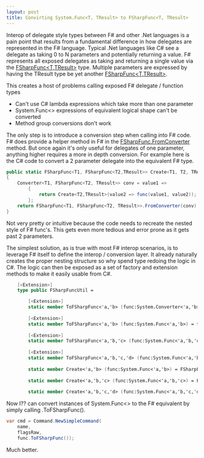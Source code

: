 ```yaml
---
layout: post
title: Convirting System.Func<T, TResult> to FSharpFunc<T, TResult>
---
```

Interop of delegate style types between F# and other .Net languages is a pain point that results from a fundamental difference in how delegates are represented in the F# language. Typical .Net languages like C# see a delegate as taking 0 to N parameters and potentially returning a value. F# represents all exposed delegates as taking and returning a single value via the [FSharpFunc<T,TResult>](http://msdn.microsoft.com/en-us/library/ee340302.aspx) type. Multiple parameters are expressed by having the TResult type be yet another [FSharpFunc<T,TResult>](http://msdn.microsoft.com/en-us/library/ee340302.aspx).  

This creates a host of problems calling exposed F# delegate / function types

  * Can't use C# lambda expressions which take more than one parameter 
  * System.Func<> expressions of equivalent logical shape can't be converted 
  * Method group conversions don't work 

The only step is to introduce a conversion step when calling into F# code. F# does provide a helper method in F# in the [FSharpFunc.FromConverter](http://msdn.microsoft.com/en-us/library/ee353520.aspx) method. But once again it's only useful for delegates of one parameter, anything higher requires a more in depth conversion. For example here is the C# code to convert a 2 parameter delegate into the equivalent F# type.

``` csharp
public static FSharpFunc<T1, FSharpFunc<T2,TResult>> Create<T1, T2, TResult>(Func<T1,T2,TResult> func)
{
    Converter<T1, FSharpFunc<T2, TResult>> conv = value1 =>
        {
            return Create<T2,TResult>(value2 => func(value1, value2));
        };
    return FSharpFunc<T1, FSharpFunc<T2, TResult>>.FromConverter(conv);
}
```

Not very pretty or intuitive because the code needs to recreate the nested style of F# func's. This gets even more tedious and error prone as it gets past 2 parameters.

The simplest solution, as is true with most F# interop scenarios, is to leverage F# itself to define the interop / conversion layer. It already naturally creates the proper nesting structure so why spend type redoing the logic in C#. The logic can then be exposed as a set of factory and extension methods to make it easily usable from C#.  
    
    
``` fsharp
    [<Extension>]
    type public FSharpFuncUtil = 

        [<Extension>] 
        static member ToFSharpFunc<'a,'b> (func:System.Converter<'a,'b>) = fun x -> func.Invoke(x)
    
        [<Extension>] 
        static member ToFSharpFunc<'a,'b> (func:System.Func<'a,'b>) = fun x -> func.Invoke(x)
    
        [<Extension>] 
        static member ToFSharpFunc<'a,'b,'c> (func:System.Func<'a,'b,'c>) = fun x y -> func.Invoke(x,y)
    
        [<Extension>] 
        static member ToFSharpFunc<'a,'b,'c,'d> (func:System.Func<'a,'b,'c,'d>) = fun x y z -> func.Invoke(x,y,z)
    
        static member Create<'a,'b> (func:System.Func<'a,'b>) = FSharpFuncUtil.ToFSharpFunc func
    
        static member Create<'a,'b,'c> (func:System.Func<'a,'b,'c>) = FSharpFuncUtil.ToFSharpFunc func
    
        static member Create<'a,'b,'c,'d> (func:System.Func<'a,'b,'c,'d>) = FSharpFuncUtil.ToFSharpFunc func
```

Now I?? can convert instances of System.Func<> to the F# equivalent by simply calling .ToFSharpFunc().

``` csharp
var cmd = Command.NewSimpleCommand(
    name,
    flagsRaw,
    func.ToFSharpFunc());
```

Much better.

